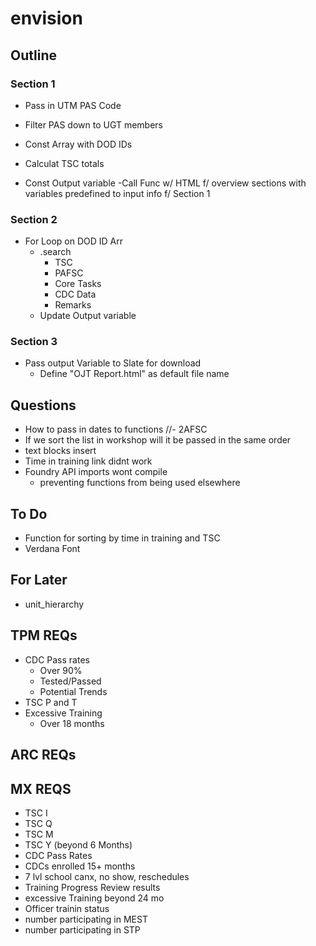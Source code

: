  # envision



## Outline 

### Section 1
- Pass in UTM PAS Code
- Filter PAS down to UGT members  
- Const Array with DOD IDs
- Calculat TSC totals 

- Const Output variable 
	-Call Func w/ HTML f/ overview sections with variables predefined to input info f/ Section 1

### Section 2 
- For Loop on DOD ID Arr
	- .search
		- TSC
		- PAFSC
		- Core Tasks
		- CDC Data 
		- Remarks 
	- Update Output variable 

### Section 3 
- Pass output Variable to Slate for download
	- Define "OJT Report.html" as default file name









## Questions 
- How to pass in dates to functions
//- 2AFSC
- If we sort the list in workshop will it be passed in the same order 
- text blocks insert 
- Time in training link didnt work
- Foundry API imports wont compile 
    - preventing functions from being used elsewhere

## To Do 
- Function for sorting by time in training and TSC
- Verdana Font

## For Later 
- unit_hierarchy 




## TPM REQs 
- CDC Pass rates 
	- Over 90%
	- Tested/Passed
	- Potential Trends
- TSC P and T
- Excessive Training 
	- Over 18 months

## ARC REQs


## MX REQS
- TSC I
- TSC Q
- TSC M
- TSC Y (beyond 6 Months)
- CDC Pass Rates
- CDCs enrolled 15+ months
- 7 lvl school canx, no show, reschedules
- Training Progress Review results
- excessive Training beyond 24 mo
- Officer trainin status
- number participating in MEST
- number participating in STP
  
    
